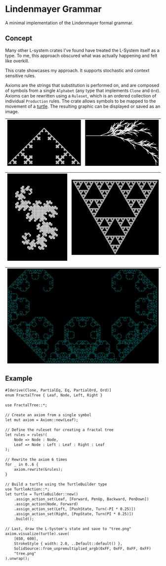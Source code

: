 # Lindenmayer Grammar

A minimal implementation of the Lindenmayer formal grammar.

## Concept

Many other L-system crates I've found have treated the L-System itself as a type.
To me, this approach obscured what was actually happening and felt like overkill.

This crate showcases my approach.
It supports stochastic and context sensitive rules.

Axioms are the strings that substitution is performed on, and are composed of symbols from a single `Alphabet` (any type that implements `Clone` and `Ord`).
Axioms can be rewritten using a `Ruleset`, which is an ordered collection of individual `Production` rules.
The crate allows symbols to be mapped to the movement of a [turtle](https://en.wikipedia.org/wiki/Turtle_graphics).
The resulting graphic can be displayed or saved as an image.

| ![](/images/koch.png) | ![](/images/fern.png) |
|:---------------------:|:---------------------:|

| ![](/images/dragon_curve.png) | ![](/images/sierpinski.png) |
|:---------------------:|:---------------------:|

| ![](/images/levy.png) |
|:---------------------:|

## Example

```
#[derive(Clone, PartialEq, Eq, PartialOrd, Ord)]
enum FractalTree { Leaf, Node, Left, Right }

use FractalTree::*;

// Create an axiom from a single symbol
let mut axiom = Axiom::new(Leaf);

// Define the ruleset for creating a fractal tree
let rules = rules!(
    Node => Node : Node, 
    Leaf => Node : Left : Leaf : Right : Leaf
);

// Rewrite the axiom 6 times
for _ in 0..6 { 
    axiom.rewrite(&rules); 
}

// Build a turtle using the TurtleBuilder type
use TurtleAction::*;
let turtle = TurtleBuilder::new()
    .assign_action_set(Leaf, [Forward, PenUp, Backward, PenDown])
    .assign_action(Node, Forward)
    .assign_action_set(Left, [PushState, Turn(-PI * 0.25)])
    .assign_action_set(Right, [PopState, Turn(PI * 0.25)])
    .build();

// Last, draw the L-System's state and save to "tree.png"
axiom.visualize(turtle).save(
    [650, 600], 
    StrokeStyle { width: 2.0, ..Default::default() }, 
    SolidSource::from_unpremultiplied_argb(0xFF, 0xFF, 0xFF, 0xFF)
    "tree.png"
).unwrap();
```

